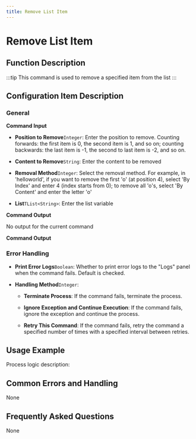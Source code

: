 ```yaml
---
title: Remove List Item
---
```


# Remove List Item

## Function Description

:::tip 
This command is used to remove a specified item from the list
:::

## Configuration Item Description

### General

**Command Input**

- **Position to Remove**`Integer`: Enter the position to remove. Counting forwards: the first item is 0, the second item is 1, and so on; counting backwards: the last item is -1, the second to last item is -2, and so on.

- **Content to Remove**`String`: Enter the content to be removed

- **Removal Method**`Integer`: Select the removal method. For example, in 'helloworld', if you want to remove the first 'o' (at position 4), select 'By Index' and enter 4 (index starts from 0); to remove all 'o's, select 'By Content' and enter the letter 'o'

- **List**`TList<String>`: Enter the list variable


**Command Output**

No output for the current command


**Command Output**

### Error Handling

- **Print Error Logs**`Boolean`: Whether to print error logs to the "Logs" panel when the command fails. Default is checked. 

- **Handling Method**`Integer`:

    - **Terminate Process**: If the command fails, terminate the process.

    - **Ignore Exception and Continue Execution**: If the command fails, ignore the exception and continue the process.

    - **Retry This Command**: If the command fails, retry the command a specified number of times with a specified interval between retries.

## Usage Example

Process logic description:

## Common Errors and Handling

None

## Frequently Asked Questions

None

